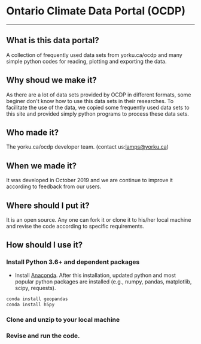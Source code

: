 # Ontario Climate Data Portal (OCDP)
---
## What is this data portal?

A collection of frequently used data sets from yorku.ca/ocdp and many simple python codes for reading, plotting and exporting the data.

## Why shoud we make it?

As there are a lot of data sets provided by OCDP in different formats, some beginer don't know how to use this data sets in their researches. To facilitate the use of the data, we copied some frequently used data sets to this site and provided simply python programs to process these data sets.  

## Who made it?

The yorku.ca/ocdp developer team. (contact us:lamps@yorku.ca) 

## When we made it?

It was developed in October 2019 and we are continue to improve it according to feedback from our users.

## Where should  I put it?

It is an open source. Any one can fork it or clone it to his/her local machine and revise the code according to specific requirements. 

## How should I use it?

### Install Python 3.6+ and dependent packages
   * Install [Anaconda](https://www.anaconda.com/distribution/). After this installation, updated python and most popular python packages are installed (e.g., numpy, pandas, matplotlib, scipy, requests).
   ```bash 
   conda install geopandas
   conda install h5py
   ```

### Clone and unzip to your local machine

### Revise and run the code. 

